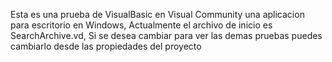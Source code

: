 Esta es una prueba de VisualBasic en Visual Community una aplicacion para escritorio en Windows, Actualmente el archivo de inicio es SearchArchive.vd, Si se desea cambiar para ver las demas pruebas puedes cambiarlo desde las propiedades del proyecto
